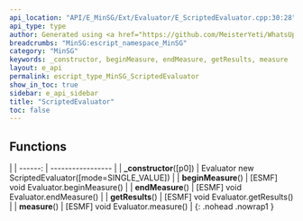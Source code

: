 ```yaml
---
api_location: "API/E_MinSG/Ext/Evaluator/E_ScriptedEvaluator.cpp:30:28"
api_type: type
author: Generated using <a href="https://github.com/MeisterYeti/WhatsUpDoc">WhatsUpDoc</a>
breadcrumbs: "MinSG:escript_namespace_MinSG"
category: "MinSG"
keywords: _constructor, beginMeasure, endMeasure, getResults, measure
layout: e_api
permalink: escript_type_MinSG_ScriptedEvaluator
show_in_toc: true
sidebar: e_api_sidebar
title: "ScriptedEvaluator"
toc: false
---
```


## Functions

|
| ------: | ----------------- |
| **_constructor**([p0]) |  Evaluator new ScriptedEvaluator([mode=SINGLE_VALUE]) |
| **beginMeasure**() | [ESMF] void Evaluator.beginMeasure() |
| **endMeasure**() | [ESMF] void Evaluator.endMeasure() |
| **getResults**() | [ESMF] void Evaluator.getResults() |
| **measure**() | [ESMF] void Evaluator.measure() |
{: .nohead .nowrap1 }

